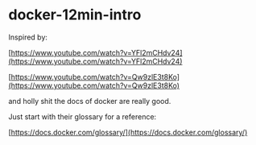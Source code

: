 # docker-12min-intro

Inspired by:

[https://www.youtube.com/watch?v=YFl2mCHdv24](https://www.youtube.com/watch?v=YFl2mCHdv24)

[https://www.youtube.com/watch?v=Qw9zlE3t8Ko](https://www.youtube.com/watch?v=Qw9zlE3t8Ko)

and holly shit the docs of docker are really good.

Just start with their glossary for a reference:

[https://docs.docker.com/glossary/](https://docs.docker.com/glossary/)
